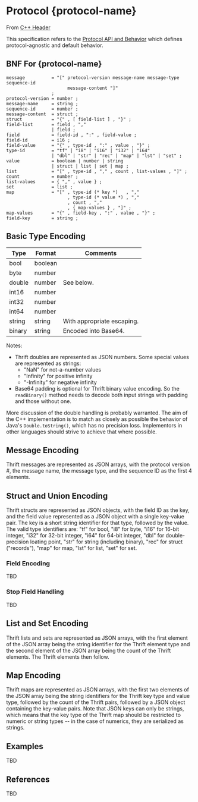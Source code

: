# Protocol {protocol-name}

From [C++ Header](https://github.com/apache/thrift/blob/master/lib/cpp/src/thrift/protocol/TJSONProtocol.h)

This specification refers to the [Protocol API and Behavior](https://johnstonskj.github.io/thrift-specs/protocol-api) which defines protocol-agnostic and default behavior.

## BNF For {protocol-name}

```ebnf
message          = "[" protocol-version message-name message-type sequence-id
                       message-content "]" 
                 ;
protocol-version = number ;
message-name     = string ;
sequence-id      = number ;
message-content  = struct ;
struct           = "{" , [ field-list ] , "}" ;
field-list       = field , ","
                 | field ;
field            = field-id , ":" , field-value ;
field-id         = i16 ;
field-value      = "{" , type-id , ":" , value , "}" ;
type-id          = "tf" | "i8" | "i16" | "i32" | "i64" 
                 | "dbl" | "str" | "rec" | "map" | "lst" | "set" ;
value            = boolean | number | string 
                 | struct | list | set | map ;
list             = "[" , type-id , "," , count , list-values , "]" ;
count            = number ;
list-values      = { "," , value } ;
set              = list ;
map              = "[" , type-id (* key *)   , "," 
                       , type-id (* value *) , "," 
                       , count , "," 
                       , { map-values } , "]" ;
map-values       = "{" , field-key , ":" , value , "}" ;
field-key        = string ;
```

## Basic Type Encoding

Type   | Format   | Comments
-------|----------|---------
bool   | boolean  |
byte   | number   |
double | number   | See below.
int16  | number   |
int32  | number   |
int64  | number   |
string | string   | With appropriate escaping.
binary | string   | Encoded into Base64.

Notes:

* Thrift doubles are represented as JSON numbers. Some special values are represented as strings:
  * "NaN" for not-a-number values
  * "Infinity" for positive infinity
  * "-Infinity" for negative infinity
* Base64 padding is optional for Thrift binary value encoding. So the `readBinary()` method needs to decode both input strings with padding and those without one.

More discussion of the double handling is probably warranted. The aim of the C++ implementation is to match as closely as possible the behavior of Java's `Double.toString()`, which has no precision loss.  Implementors in other languages should strive to achieve that where possible. 

## Message Encoding

Thrift messages are represented as JSON arrays, with the protocol version #, the message name, the message type, and the sequence ID as the first 4 elements.

## Struct and Union Encoding

Thrift structs are represented as JSON objects, with the field ID as the key, and the field value represented as a JSON object with a single key-value pair. The key is a short string identifier for that type, followed by the value. The valid type identifiers are: "tf" for bool, "i8" for byte, "i16" for 16-bit integer, "i32" for 32-bit integer, "i64" for 64-bit integer, "dbl" for double-precision loating point, "str" for string (including binary), "rec" for struct ("records"), "map" for map, "lst" for list, "set" for set.

### Field Encoding

TBD

### Stop Field Handling

TBD

## List and Set Encoding

Thrift lists and sets are represented as JSON arrays, with the first element of the JSON array being the string identifier for the Thrift element type and the second element of the JSON array being the count of the Thrift elements. The Thrift elements then follow.

## Map Encoding

Thrift maps are represented as JSON arrays, with the first two elements of the JSON array being the string identifiers for the Thrift key type and value type, followed by the count of the Thrift pairs, followed by a JSON object containing the key-value pairs. Note that JSON keys can only be strings, which means that the key type of the Thrift map should be restricted to numeric or string types -- in the case of numerics, they are serialized as strings.

## Examples

TBD

## References

TBD

